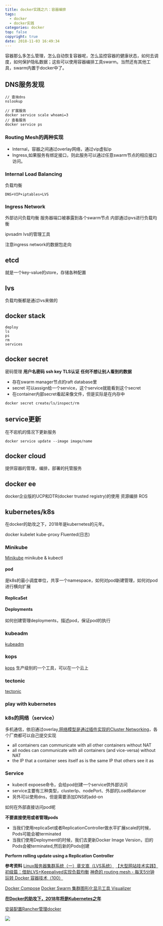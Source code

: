 ```yaml
---
title: docker实践之六：容器编排
tags:
  - docker
  - docker实践
categories: docker
top: false
copyright: true
date: 2018-11-03 16:49:34
---
```

容器那么多怎么管理，怎么自动恢复容器呢，怎么监控容器的健康状态，如何去调度，如何保护隐私数据；这些可以使用容器编排工具swarm。当然还有其他工具，swarm内置于docker中了。
<!--more-->
## DNS服务发现
```
// 查询dns
nslookup
```

```
// 扩展服务
docker service scale whoami=3
// 查看服务
docker service ps
```



### Routing Mesh的两种实现
* Internal，容器之间通过overlay网络，通过vip虚拟ip
* Ingress,如果服务有绑定接口，则此服务可以通过任意swarm节点的相应接口访问。

### Internal Load Balancing
负载均衡
```
DNS+VIP+iptables+LVS
```

### Ingress Network
外部访问负载均衡
服务器端口被暴露到各个swarm节点
内部通过ipvs进行负载均衡

ipvsadm lvs的管理工具

注意ingress network的数据包走向

## etcd
就是一个key-value的store，存储各种配置

## lvs
负载均衡都是通过lvs来做的

## docker stack
```
deploy
ls
ps
rm
services
```

## docker secret
密码管理
**用户名密码**
**ssh key**
**TLS认证**
**任何不想让别人看到的数据**

* 存在swarm manager节点的raft database里
* secret 可以assign给一个service，这个service就能看到这个secret
* 在container内部secret看起来像文件，但是实际是在内存中

```
docker secret create/ls/inspect/rm
```

## service更新
在不宕机的情况下更新服务
```
docker service update --image image/name
```

## docker cloud
提供容器的管理，编排，部署的托管服务

## docker ee
docker企业版的UCP和DTR(docker trusted registry)的使用
资源编排 ROS

## kubernetes/k8s
在docker的助攻之下，2018年是kubernetes的元年。

docker kubelet kube-proxy Fluented(日志)

### Minikube
[Minikube](https://github.com/kubernetes/Minikube)
minikube & kubectl

#### pod
是k8s的最小调度单位，共享一个namespace，如何对pod新建管理，如何对pod进行横向扩展

#### **ReplicaSet**

#### Deployments
如何创建管理deployments，描述pod，保证pod的执行


### kubeadm
[kubeadm](https://github.com/kubernetes/kubeadm)

### kops
[kops](https://github.com/kubernetes/kops)
生产级别的一个工具，可以在一个云上

### tectonic
[tectonic](https://coreos.com/tectonic/)

### play with kubernetes

### k8s的网络（service）
多机通信，依旧通过overlay,[网络模型是通过插件实现的Cluster Networking](https://kubernetes.io/docs/concepts/cluster-administration/networking/)，各个厂商都可以自己提交实现

* all containers can communicate with all other containers without NAT
* all nodes can communicate with all containers (and vice-versa) without NAT
* the IP that a container sees itself as is the same IP that others see it as

### Service

* kubectl expoese命令，会给pod创建一个service供外部访问
* service主要有三种类型，clusterIp、nodePort、外部的LoadBalancer
* 另外可以使用dns，但是需要添加DNS的add-on

如何在外部直接访问pod呢

**不要直接使用或者管理pods**
* 当我们使用replicaSet或者ReplicationController做水平扩展scale的时候，Pods可能会被terminated
* 当我们使用Deployment的时候，我们去更新Docker Image Version，旧的Pods会被terminated,然后新的Pods创建

**Perform rolling update using a Replication Controller**

**参考资料**
[Linux服务器集群系统（一）章文嵩（LVS系统）](http://www.linuxvirtualserver.org/zh/lvs1.html)
[【大型网站技术实践】初级篇：借助LVS+Keepalived实现负载均衡](http://www.cnblogs.com/edisonchou/p/4281978.html)
[神奇的 routing mesh - 每天5分钟玩转 Docker 容器技术（100）](https://www.ibm.com/developerworks/community/blogs/132cfa78-44b0-4376-85d0-d3096cd30d3f/entry/%E7%A5%9E%E5%A5%87%E7%9A%84_routing_mesh_%E6%AF%8F%E5%A4%A95%E5%88%86%E9%92%9F%E7%8E%A9%E8%BD%AC_Docker_%E5%AE%B9%E5%99%A8%E6%8A%80%E6%9C%AF_100?lang=en)

[Docker Compose](https://docs.docker.com/compose/compose-file/#placement)
[Docker Swarm 集群图形化显示工具 Visualizer](https://blog.csdn.net/CSDN_duomaomao/article/details/52998444)

**[在Docker的助攻下，2018年将是Kubernetes之年](https://www.imooc.com/article/23476)**

[安装配置Rancher管理docker](https://blog.csdn.net/tianyaleixiaowu/article/details/75116394)

![](http://oankigr4l.bkt.clouddn.com/wexin.png)